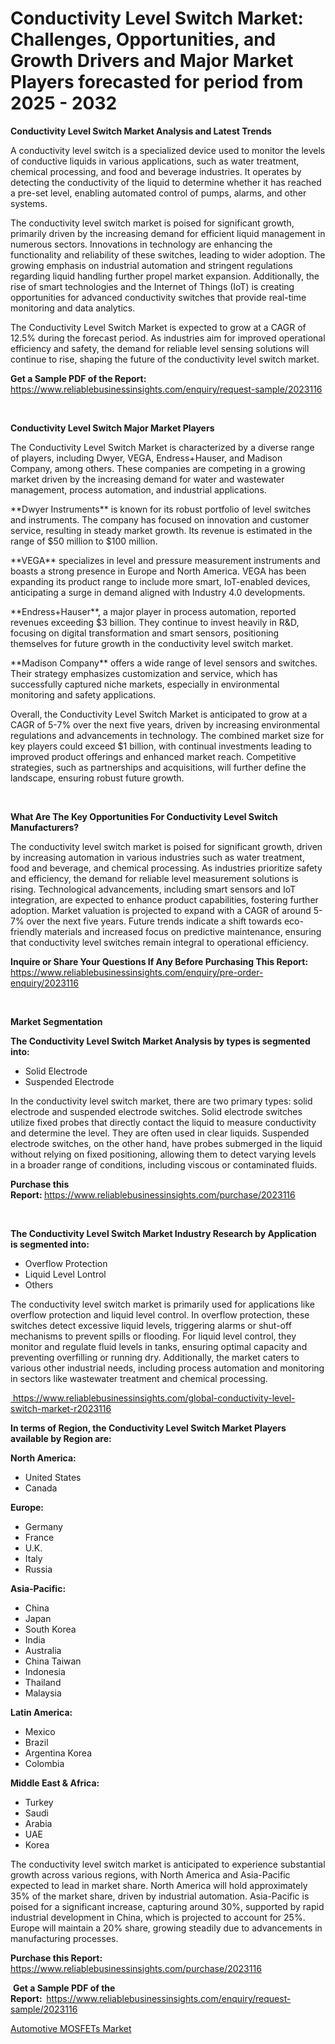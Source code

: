 <p><h1>Conductivity Level Switch Market: Challenges, Opportunities, and Growth Drivers and Major Market Players forecasted for period from 2025 - 2032</h1></p><p><strong>Conductivity Level Switch Market Analysis and Latest Trends</strong></p>
<p><p>A conductivity level switch is a specialized device used to monitor the levels of conductive liquids in various applications, such as water treatment, chemical processing, and food and beverage industries. It operates by detecting the conductivity of the liquid to determine whether it has reached a pre-set level, enabling automated control of pumps, alarms, and other systems.</p><p>The conductivity level switch market is poised for significant growth, primarily driven by the increasing demand for efficient liquid management in numerous sectors. Innovations in technology are enhancing the functionality and reliability of these switches, leading to wider adoption. The growing emphasis on industrial automation and stringent regulations regarding liquid handling further propel market expansion. Additionally, the rise of smart technologies and the Internet of Things (IoT) is creating opportunities for advanced conductivity switches that provide real-time monitoring and data analytics.</p><p>The Conductivity Level Switch Market is expected to grow at a CAGR of 12.5% during the forecast period. As industries aim for improved operational efficiency and safety, the demand for reliable level sensing solutions will continue to rise, shaping the future of the conductivity level switch market.</p></p>
<p><strong>Get a Sample PDF of the Report:&nbsp;</strong> <a href="https://www.reliablebusinessinsights.com/enquiry/request-sample/2023116?utm_campaign=2234&utm_medium=2&utm_source=Github&utm_content=ia&utm_term=12022025&utm_id=conductivity-level-switch">https://www.reliablebusinessinsights.com/enquiry/request-sample/2023116</a></p>
<p>&nbsp;</p>
<p><strong>Conductivity Level Switch Major Market Players</strong></p>
<p><p>The Conductivity Level Switch Market is characterized by a diverse range of players, including Dwyer, VEGA, Endress+Hauser, and Madison Company, among others. These companies are competing in a growing market driven by the increasing demand for water and wastewater management, process automation, and industrial applications.</p><p>**Dwyer Instruments** is known for its robust portfolio of level switches and instruments. The company has focused on innovation and customer service, resulting in steady market growth. Its revenue is estimated in the range of $50 million to $100 million.</p><p>**VEGA** specializes in level and pressure measurement instruments and boasts a strong presence in Europe and North America. VEGA has been expanding its product range to include more smart, IoT-enabled devices, anticipating a surge in demand aligned with Industry 4.0 developments.</p><p>**Endress+Hauser**, a major player in process automation, reported revenues exceeding $3 billion. They continue to invest heavily in R&D, focusing on digital transformation and smart sensors, positioning themselves for future growth in the conductivity level switch market.</p><p>**Madison Company** offers a wide range of level sensors and switches. Their strategy emphasizes customization and service, which has successfully captured niche markets, especially in environmental monitoring and safety applications.</p><p>Overall, the Conductivity Level Switch Market is anticipated to grow at a CAGR of 5-7% over the next five years, driven by increasing environmental regulations and advancements in technology. The combined market size for key players could exceed $1 billion, with continual investments leading to improved product offerings and enhanced market reach. Competitive strategies, such as partnerships and acquisitions, will further define the landscape, ensuring robust future growth.</p></p>
<p>&nbsp;</p>
<p><strong>What Are The Key Opportunities For Conductivity Level Switch Manufacturers?</strong></p>
<p><p>The conductivity level switch market is poised for significant growth, driven by increasing automation in various industries such as water treatment, food and beverage, and chemical processing. As industries prioritize safety and efficiency, the demand for reliable level measurement solutions is rising. Technological advancements, including smart sensors and IoT integration, are expected to enhance product capabilities, fostering further adoption. Market valuation is projected to expand with a CAGR of around 5-7% over the next five years. Future trends indicate a shift towards eco-friendly materials and increased focus on predictive maintenance, ensuring that conductivity level switches remain integral to operational efficiency.</p></p>
<p><strong>Inquire or Share Your Questions If Any Before Purchasing This Report:</strong> <a href="https://www.reliablebusinessinsights.com/enquiry/pre-order-enquiry/2023116?utm_campaign=2234&utm_medium=2&utm_source=Github&utm_content=ia&utm_term=12022025&utm_id=conductivity-level-switch">https://www.reliablebusinessinsights.com/enquiry/pre-order-enquiry/2023116</a></p>
<p>&nbsp;</p>
<p><strong>Market Segmentation</strong></p>
<p><strong>The Conductivity Level Switch Market Analysis by types is segmented into:</strong></p>
<p><ul><li>Solid Electrode</li><li>Suspended Electrode</li></ul></p>
<p><p>In the conductivity level switch market, there are two primary types: solid electrode and suspended electrode switches. Solid electrode switches utilize fixed probes that directly contact the liquid to measure conductivity and determine the level. They are often used in clear liquids. Suspended electrode switches, on the other hand, have probes submerged in the liquid without relying on fixed positioning, allowing them to detect varying levels in a broader range of conditions, including viscous or contaminated fluids.</p></p>
<p><strong>Purchase this Report:&nbsp;</strong><a href="https://www.reliablebusinessinsights.com/purchase/2023116?utm_campaign=2234&utm_medium=2&utm_source=Github&utm_content=ia&utm_term=12022025&utm_id=conductivity-level-switch">https://www.reliablebusinessinsights.com/purchase/2023116</a></p>
<p>&nbsp;</p>
<p><strong>The Conductivity Level Switch Market Industry Research by Application is segmented into:</strong></p>
<p><ul><li>Overflow Protection</li><li>Liquid Level Lontrol</li><li>Others</li></ul></p>
<p><p>The conductivity level switch market is primarily used for applications like overflow protection and liquid level control. In overflow protection, these switches detect excessive liquid levels, triggering alarms or shut-off mechanisms to prevent spills or flooding. For liquid level control, they monitor and regulate fluid levels in tanks, ensuring optimal capacity and preventing overfilling or running dry. Additionally, the market caters to various other industrial needs, including process automation and monitoring in sectors like wastewater treatment and chemical processing.</p></p>
<p><a href="https://www.reliablebusinessinsights.com/global-conductivity-level-switch-market-r2023116?utm_campaign=2234&utm_medium=2&utm_source=Github&utm_content=ia&utm_term=12022025&utm_id=conductivity-level-switch">&nbsp;https://www.reliablebusinessinsights.com/global-conductivity-level-switch-market-r2023116</a></p>
<p><strong>In terms of Region, the Conductivity Level Switch Market Players available by Region are:</strong></p>
<p>
    <p> <strong> North America: </strong>
        <ul>
            <li>United States</li>
            <li>Canada</li>
        </ul>
        </p> 
    <p> <strong> Europe: </strong>
        <ul>
            <li>Germany</li>
            <li>France</li>
            <li>U.K.</li>
            <li>Italy</li>
            <li>Russia</li>
        </ul>
        </p> 
    <p> <strong> Asia-Pacific: </strong>
        <ul>
            <li>China</li>
            <li>Japan</li>
            <li>South Korea</li>
            <li>India</li>
            <li>Australia</li>
            <li>China Taiwan</li>
            <li>Indonesia</li>
            <li>Thailand</li>
            <li>Malaysia</li>
        </ul>
        </p> 
    <p> <strong> Latin America: </strong>
        <ul>
            <li>Mexico</li>
            <li>Brazil</li>
            <li>Argentina Korea</li>
            <li>Colombia</li>
        </ul>
        </p> 
    <p> <strong> Middle East & Africa: </strong>
        <ul>
            <li>Turkey</li>
            <li>Saudi</li>
            <li>Arabia</li>
            <li>UAE</li>
            <li>Korea</li>
        </ul>
    </p>
    </p>
<p><p>The conductivity level switch market is anticipated to experience substantial growth across various regions, with North America and Asia-Pacific expected to lead in market share. North America will hold approximately 35% of the market share, driven by industrial automation. Asia-Pacific is poised for a significant increase, capturing around 30%, supported by rapid industrial development in China, which is projected to account for 25%. Europe will maintain a 20% share, growing steadily due to advancements in manufacturing processes.</p></p>
<p><strong>Purchase this Report: </strong><a href="https://www.reliablebusinessinsights.com/purchase/2023116?utm_campaign=2234&utm_medium=2&utm_source=Github&utm_content=ia&utm_term=12022025&utm_id=conductivity-level-switch">https://www.reliablebusinessinsights.com/purchase/2023116</a></p>
<p>&nbsp;<strong>Get a Sample PDF of the Report:&nbsp;&nbsp;</strong><a href="https://www.reliablebusinessinsights.com/enquiry/request-sample/2023116?utm_campaign=2234&utm_medium=2&utm_source=Github&utm_content=ia&utm_term=12022025&utm_id=conductivity-level-switch">https://www.reliablebusinessinsights.com/enquiry/request-sample/2023116</a></p>
<p><strong></strong></p>
<p><p><a href="https://github.com/hillsmyung726/Market-Research-Report-List-1/blob/main/automotive-mosfets-market.md?utm_campaign=2234&utm_medium=2&utm_source=Github&utm_content=ia&utm_term=12022025&utm_id=conductivity-level-switch">Automotive MOSFETs Market</a></p></p>